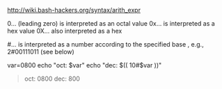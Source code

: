 http://wiki.bash-hackers.org/syntax/arith_expr

0… (leading zero) is interpreted as an octal value
0x… is interpreted as a hex value
0X… also interpreted as a hex
<BASE>#… is interpreted as a number according to the specified base <BASE>, e.g., 2#00111011 (see below)


var=0800
echo "oct: $var"
echo "dec: $(( 10#$var ))"

> oct: 0800
> dec: 800
